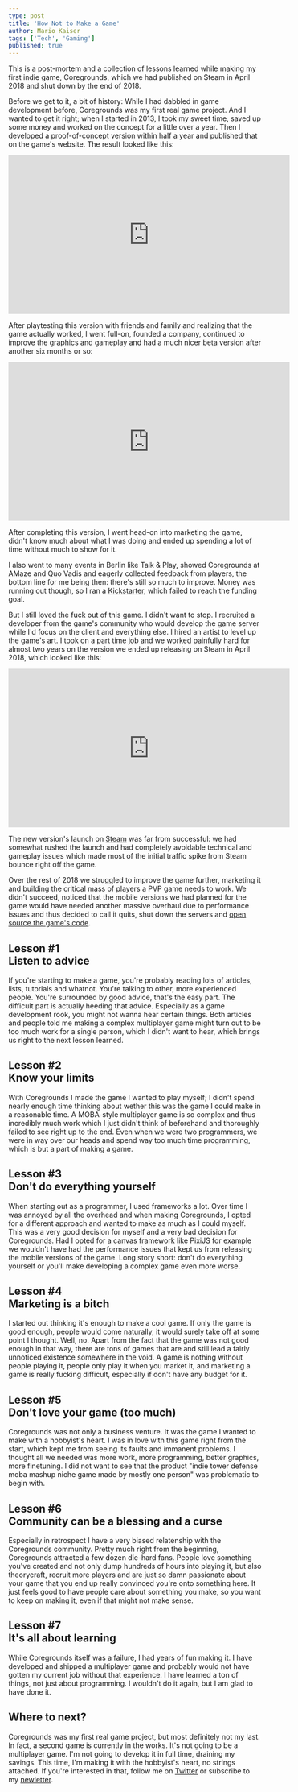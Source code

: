 ```yaml
---
type: post
title: 'How Not to Make a Game'
author: Mario Kaiser
tags: ['Tech', 'Gaming']
published: true
---
```


This is a post-mortem and a collection of lessons learned while making my first indie game, Coregrounds, which we had published on Steam in April 2018 and shut down by the end of 2018.

Before we get to it, a bit of history: While I had dabbled in game development before, Coregrounds was my first real game project. And I wanted to get it right; when I started in 2013, I took my sweet time, saved up some money and worked on the concept for a little over a year. Then I developed a proof-of-concept version within half a year and published that on the game's website. The result looked like this:

<div class="iframe"><iframe width="560" height="315" src="https://www.youtube.com/embed/LO65KwesA00" frameborder="0" allow="accelerometer; autoplay; encrypted-media; gyroscope; picture-in-picture" allowfullscreen></iframe></div>

After playtesting this version with friends and family and realizing that the game actually worked, I went full-on, founded a company, continued to improve the graphics and gameplay and had a much nicer beta version after another six months or so:

<div class="iframe"><iframe width="560" height="315" src="https://www.youtube.com/embed/hwucv8Yt5Gc" frameborder="0" allow="accelerometer; autoplay; encrypted-media; gyroscope; picture-in-picture" allowfullscreen></iframe></div>

After completing this version, I went head-on into marketing the game, didn't know much about what I was doing and ended up spending a lot of time without much to show for it.

I also went to many events in Berlin like Talk & Play, showed Coregrounds at AMaze and Quo Vadis and eagerly collected feedback from players, the bottom line for me being then: there's still so much to improve. Money was running out though, so I ran a [Kickstarter](https://www.kickstarter.com/projects/1143574579/coregrounds-tower-defense-for-the-esports-generati), which failed to reach the funding goal.

But I still loved the fuck out of this game. I didn't want to stop. I recruited a developer from the game's community who would develop the game server while I'd focus on the client and everything else. I hired an artist to level up the game's art. I took on a part time job and we worked painfully hard for almost two years on the version we ended up releasing on Steam in April 2018, which looked like this:

<div class="iframe"><iframe width="560" height="315" src="https://www.youtube.com/embed/uAc7in0knj4" frameborder="0" allow="accelerometer; autoplay; encrypted-media; gyroscope; picture-in-picture" allowfullscreen></iframe></div>

The new version's launch on [Steam](https://store.steampowered.com/app/649770/Coregrounds/) was far from successful: we had somewhat rushed the launch and had completely avoidable technical and gameplay issues which made most of the initial traffic spike from Steam bounce right off the game.

Over the rest of 2018 we struggled to improve the game further, marketing it and building the critical mass of players a PVP game needs to work. We didn't succeed, noticed that the mobile versions we had planned for the game would have needed another massive overhaul due to performance issues and thus decided to call it quits, shut down the servers and [open source the game's code](https://github.com/ehmprah/coregrounds).

## Lesson #1<br>Listen to advice

If you're starting to make a game, you're probably reading lots of articles, lists, tutorials and whatnot. You're talking to other, more experienced people. You're surrounded by good advice, that's the easy part. The difficult part is actually heeding that advice. Especially as a game development rook, you might not wanna hear certain things. Both articles and people told me making a complex multiplayer game might turn out to be too much work for a single person, which I didn't want to hear, which brings us right to the next lesson learned.

## Lesson #2<br>Know your limits

With Coregrounds I made the game I wanted to play myself; I didn't spend nearly enough time thinking about wether this was the game I could make in a reasonable time. A MOBA-style multiplayer game is so complex and thus incredibly much work which I just didn't think of beforehand and thoroughly failed to see right up to the end. Even when we were two programmers, we were in way over our heads and spend way too much time programming, which is but a part of making a game.

## Lesson #3<br>Don't do everything yourself

When starting out as a programmer, I used frameworks a lot. Over time I was annoyed by all the overhead and when making Coregrounds, I opted for a different approach and wanted to make as much as I could myself. This was a very good decision for myself and a very bad decision for Coregrounds. Had I opted for a canvas framework like PixiJS for example we wouldn't have had the performance issues that kept us from releasing the mobile versions of the game. Long story short: don't do everything yourself or you'll make developing a complex game even more worse.

## Lesson #4<br>Marketing is a bitch

I started out thinking it's enough to make a cool game. If only the game is good enough, people would come naturally, it would surely take off at some point I thought. Well, no. Apart from the fact that the game was not good enough in that way, there are tons of games that are and still lead a fairly unnoticed existence somewhere in the void. A game is nothing without people playing it, people only play it when you market it, and marketing a game is really fucking difficult, especially if don't have any budget for it.

## Lesson #5<br>Don't love your game (too much)

Coregrounds was not only a business venture. It was the game I wanted to make with a hobbyist's heart. I was in love with this game right from the start, which kept me from seeing its faults and immanent problems. I thought all we needed was more work, more programming, better graphics, more finetuning. I did not want to see that the product "indie tower defense moba mashup niche game made by mostly one person" was problematic to begin with.

## Lesson #6<br>Community can be a blessing and a curse

Especially in retrospect I have a very biased relatenship with the Coregrounds community. Pretty much right from the beginning, Coregrounds attracted a few dozen die-hard fans. People love something you've created and not only dump hundreds of hours into playing it, but also theorycraft, recruit more players and are just so damn passionate about your game that you end up really convinced you're onto something here. It just feels good to have people care about something you make, so you want to keep on making it, even if that might not make sense.

## Lesson #7<br>It's all about learning

While Coregrounds itself was a failure, I had years of fun making it. I have developed and shipped a multiplayer game and probably would not have gotten my current job without that experience. I have learned a ton of things, not just about programming. I wouldn't do it again, but I am glad to have done it.

## Where to next?

Coregrounds was my first real game project, but most definitely not my last. In fact, a second game is currently in the works. It's not going to be a multiplayer game. I'm not going to develop it in full time, draining my savings. This time, I'm making it with the hobbyist's heart, no strings attached. If you're interested in that, follow me on [Twitter](https://twitter.com/ehmprah) or subscribe to my [newletter](/newsletter.html).
